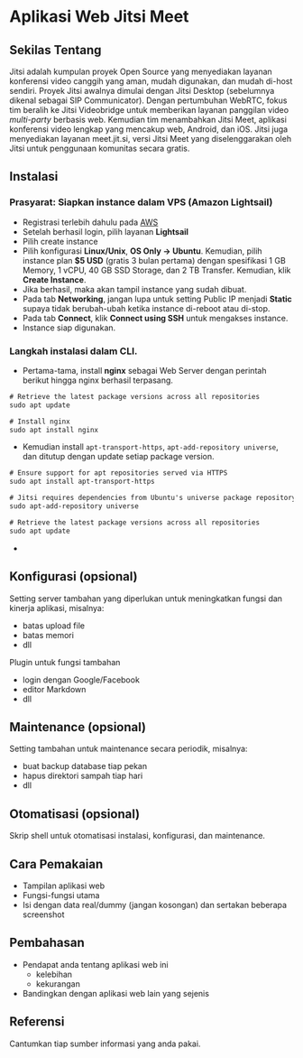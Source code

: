 # Aplikasi Web Jitsi Meet


## Sekilas Tentang

Jitsi adalah kumpulan proyek Open Source yang menyediakan layanan konferensi video canggih yang aman, mudah digunakan, dan mudah di-host sendiri.
Proyek Jitsi awalnya dimulai dengan Jitsi Desktop (sebelumnya dikenal sebagai SIP Communicator). Dengan pertumbuhan WebRTC, fokus tim beralih ke Jitsi Videobridge untuk memberikan layanan panggilan video *multi-party* berbasis web. Kemudian tim menambahkan Jitsi Meet, aplikasi konferensi video lengkap yang mencakup web, Android, dan iOS. Jitsi juga menyediakan layanan meet.jit.si, versi Jitsi Meet yang diselenggarakan oleh Jitsi untuk penggunaan komunitas secara gratis.


## Instalasi
### Prasyarat: Siapkan instance dalam VPS (Amazon Lightsail)
- Registrasi terlebih dahulu pada [AWS](https://aws.amazon.com/)
- Setelah berhasil login, pilih layanan **Lightsail**
- Pilih create instance
- Pilih konfigurasi **Linux/Unix**, **OS Only -> Ubuntu**. Kemudian, pilih instance plan **$5 USD** (gratis 3 bulan pertama) dengan spesifikasi 1 GB Memory, 1 vCPU, 40 GB SSD Storage, dan 2 TB Transfer. Kemudian, klik **Create Instance**.
- Jika berhasil, maka akan tampil instance yang sudah dibuat.
- Pada tab **Networking**, jangan lupa untuk setting Public IP menjadi **Static** supaya tidak berubah-ubah ketika instance di-reboot atau di-stop.
- Pada tab **Connect**, klik **Connect using SSH** untuk mengakses instance.
- Instance siap digunakan.

### Langkah instalasi dalam CLI.
- Pertama-tama, install **nginx** sebagai Web Server dengan perintah berikut hingga nginx berhasil terpasang.
```diff
# Retrieve the latest package versions across all repositories
sudo apt update

# Install nginx
sudo apt install nginx
```
- Kemudian install `apt-transport-https`, `apt-add-repository universe`, dan ditutup dengan update setiap package version.
```diff
# Ensure support for apt repositories served via HTTPS
sudo apt install apt-transport-https

# Jitsi requires dependencies from Ubuntu's universe package repository, ensure this is enabled
sudo apt-add-repository universe

# Retrieve the latest package versions across all repositories
sudo apt update
```
- 


## Konfigurasi (opsional)

Setting server tambahan yang diperlukan untuk meningkatkan fungsi dan kinerja aplikasi, misalnya:
- batas upload file
- batas memori
- dll

Plugin untuk fungsi tambahan
- login dengan Google/Facebook
- editor Markdown
- dll


##  Maintenance (opsional)

Setting tambahan untuk maintenance secara periodik, misalnya:
- buat backup database tiap pekan
- hapus direktori sampah tiap hari
- dll


## Otomatisasi (opsional)

Skrip shell untuk otomatisasi instalasi, konfigurasi, dan maintenance.


## Cara Pemakaian

- Tampilan aplikasi web
- Fungsi-fungsi utama
- Isi dengan data real/dummy (jangan kosongan) dan sertakan beberapa screenshot


## Pembahasan

- Pendapat anda tentang aplikasi web ini
    - kelebihan
    - kekurangan
- Bandingkan dengan aplikasi web lain yang sejenis


## Referensi

Cantumkan tiap sumber informasi yang anda pakai.
